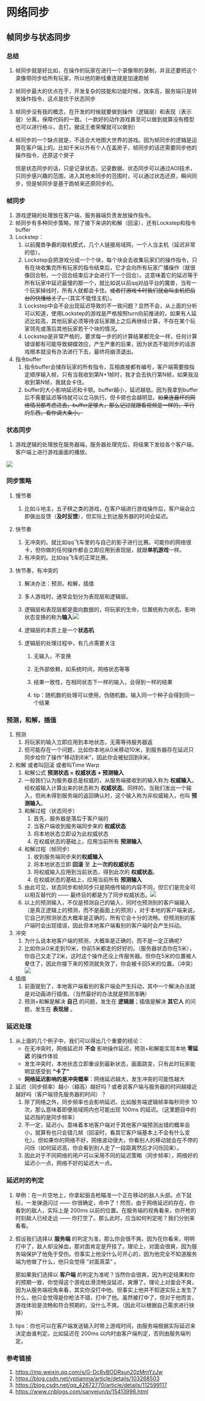 # 网络同步

## 帧同步与状态同步

### 总结

1. 帧同步就是好比如，在操作的玩家在进行一个录像带的录制，并且还要把这个录像带同步给所有玩家，所以他的断线重连就是加速跑帧

2. 帧同步最大的优点在于，开发复杂的技能和功能时候，效率高，服务端只是转发操作指令，这点是优于状态同步

3. 帧同步没有我的概念，在开发的时候就要做到操作（逻辑层）和表现（表示层）分离，保障代码的一致。（一款好的动作游戏甚至可以做到就算没有模型也可以进行格斗，击打。据说王者荣耀就可以做到）

4. 帧同步的一个缺点就是，不适合大地图大世界的游戏。因为帧同步的逻辑是运算在客户端上的。比如千米以外有个人在盖房子，帧同步的话还需要同步他的操作指令，还原这个房子

   但是状态同步的话，只是记录状态，记录数据。状态同步可以通过AOI技术，只同步感兴趣的范围，进入其他未同步的范围时，可以通过状态还原，瞬间同步，但是帧同步是基于跑帧来还原同步的。

### 帧同步

1. 游戏逻辑的处理放在客户端，服务器端负责发放操作指令。
2. 帧同步有多种同步策略，除了接下来讲的和解（回滚），还有Lockstep和指令buffer
3. Lockstep：
   1. 以前魔兽争霸的联机模式，几个人链接局域网，一个人当主机（延迟非常的低）。
   2. Lockstep会把游戏分成一个个块，每个块会去收集玩家们的操作指令，只有在块收集完所有玩家的指令结束后，它才会向所有玩家广播操作（就很像回合制，一个回合结束后才会进行下一个回合）。这意味着它的延迟等于所有玩家中延迟最慢的那一个，就比如说以前qq对战平台的魔兽，当有一个玩家掉线时，所有人就都会卡住。~~或者打游戏卡时我们就会叫主机把后台的快播给关了。~~（其实不能怪主机）。
   3. Lockstep中会不会出现延迟导致的不一致问题？显然不会，从上面的分析可以知道，使用Lockstep的游戏是严格按照turn向前推进的，如果有人延迟比较高，其他玩家必须等待该玩家跟上之后再继续计算，不存在某个玩家领先或落后其他玩家若干个块的情况。
   4. Lockstep是非常严格的，要求每一步的的计算结果都完全一样，任何计算错误都有可能导致蝴蝶效应，产生严重的后果，因为状态不能同步的话游戏根本就没有办法进行下去，最终将崩溃退出。
4. 指令buffer
   1. 指令buffer会储存玩家的所有指令，互相直接都有编号，客户端需要按指定顺序输入帧，只有当我收到第N+1帧时，我才会去执行第N帧，如果我没收到第N帧，我就会卡住。
   2. buffer的大小影响延迟和卡顿。buffer越小，延迟越低。因为我拿到buffer后不需要延迟等待就可以立马执行。但卡顿也会越明显。~~如果连最坏的网络情况都考虑进去，buffer足够大，那么记过就跟看视频是一样的，平行的东西，看你调大条小。~~

### 状态同步

1. 游戏逻辑的处理放在服务器端，服务器处理完后，将结果下发给各个客户端，客户端上进行游戏画面的播放。

![](https://gitee.com/MeguminMO/drawing-bed/raw/master//typora/202112211910165.png)

### 同步策略

1. 慢节奏

   1. 比如斗地主，五子棋之类的游戏，在客户端进行游戏操作后，客户端会立即做出反馈（**及时反馈**），但实际上到达服务器的时间会延迟。

2. 快节奏

   1. 无冲突的。就比如qq飞车里的与自己的影子进行比赛。可能你的网络很卡，但你做的任何操作都会立即应用到表现层，就跟**单机游戏**一样。
   2. 有冲突的。比如qq飞车的正常比赛。

3. 快节奏，有冲突的

   1. 解决办法：预测，和解，插值

   2. 多人游戏时，通常会划分为表现层和逻辑层。

   3. 逻辑层和表现层都是面向数据的，将玩家的生命，位置统称为状态。影响状态变换的称为**输入**![](https://gitee.com/MeguminMO/drawing-bed/raw/master//typora/202112211909069.png)

   4. 逻辑层的本质上是一个**状态机**

   5. 逻辑层的处理过程中，有几点需要关注

      1. 无输入，不变换

      2. 无外部依赖，如系统时间，网络状态等等

      3. 结果一致性，在相同状态下一样的输入，会得到一样的结果

      4. tip：随机数的处理可以使用，伪随机数。输入同一个种子会得到同一个结果

### 预测，和解，插值

1. 预测
   1. 将玩家的输入立即应用到本地状态，无需等待服务器返
   2. 但可能存在一个问题，比如你本地从0米移动10米，到服务器存在延迟只同步给你了操作“移动到8米”，因此你会被扯回到8米。
2. 和解 或者叫回滚 或者叫Time Warp
   1. 和解公式  **预测状态 = 权威状态 + 预测输入**
   2. 一般我们认为服务器总是权威的，从服务端接收到的输入称为 **权威输入**，经权威输入计算出来的状态称为 **权威状态**。同样的，当我们发出一个输入，但尚未得到服务端的返回确认时，这个输入称为非权威输入，也叫 **预测输入**。
   3. 和解过程（状态同步）
      1. 首先，服务器是落后于客户端的
      2. 当客户端收到服务端同步来的 **权威状态**
      3. 将本地状态立即设为此权威状态
      4. 在权威状态的基础上，应用当前所有 **预测输入**
   4. 和解过程（帧同步）
      1. 收到服务端同步来的**权威输入**
      2. 将本地状态立即 **回滚** 至 **上一次的权威状态**
      3. 将权威输入应用到当前状态，得到此次的 **权威状态**。
      4. 在权威状态的基础上，应用当前所有 **预测输入**
   5. 由此可见，状态同步和帧同步只是网络传输的内容不同，但它们是完全可以相互替代的 —— 最终目的都是为了同步权威状态。![](https://gitee.com/MeguminMO/drawing-bed/raw/master//typora/202112211908022.png)
   6. 以上的预测输入，不仅是预测自己的输入，同时也预测别的客户端输入（是真正逻辑上的预测，而不是画面上的预测），对于本地的客户端来说，它自己的预测状态大概率是正确的，所有它会十分的流畅。但预测别的客户端时会出现错误，因此但本地客户端看别的客户端时会产生抖动。
3. 冲突
   1. 为什么说本地客户端的预测，大概率是正确的，而不是一定正确呢?
   2. 比如你从0米走到10米，你前5米都走的好好的。（服务器状态你在5米），你自己又走了2米，这时这个操作还没上传服务器。但你在5米的位置被人晕住了，因此你接下来的预测就失效了，你会被卡回5米的位置。（冲突）![](https://gitee.com/MeguminMO/drawing-bed/raw/master//typora/202112211909061.png)
4. 插值
   1. 前面提到了，本地客户端看别的客户端会产生抖动，其中一个解决办法就是对动画进行插值。（当然最好的办法就是预测准确）
   2. 预测+和解是解决 **自己** 的问题，发生在 **逻辑层**；插值是解决 **其它人** 的问题，发生在 **表现层** 。

### 延迟处理

1. 从上面的几个例子中，我们可以得出几个重要的结论：
   - 在无冲突时，网络延迟并 **不会** 影响操作延迟，预测+和解能实现本地 **零延迟** 的操作体验
   - 发生冲突时，本地状态立即重设到最新状态，画面跳变，只有此时玩家能明显感受到 **“卡了”**
   - **网络延迟影响的是冲突概率**：网络延迟越大，发生冲突的可能性越大
2. 延迟（同步频率）越小（越高）越好吗？或者说客户端与服务器的时间越接近越好吗（客户端领先服务器的时间）？
   1. 除了网络之外，同步频率也会影响延迟。比如服务端逻辑帧率每秒同步 10 次，那么意味着即便局域网内也可能出现 100ms 的延迟。（这里题目中的延迟指的是同步频率）
   2. 不一定，延迟小。意味着本地客户端对于其他客户端预测出错的概率会小，就算有也只会错几帧（回滚时，看其它客户端基本上不会有什么变化）。但如果你的网络不好，网络波动很大，你看别人的移动就会在不停的闪烁（如何延迟高，你会看到别人走了一段距离然后才闪烁回来）。
   3. 因此对于不同网络的用户可以采用不同的延迟策略（同步频率），网络好的延迟小一点，网络不好的延迟大一点。



### 延迟时的判定

1. 举例：在一片空地上，你拿起狙击枪瞄准一个正在移动的敌人头部。点下鼠标，一发弹道闪过 —— 你很确定，命中了！然而，由于网络延迟的存在，你看到的敌人，实际上是 200ms 以前的位置。在服务端的视角看来，你开枪的时刻敌人已经走远 —— 你打空了。那么此时，应当如何判定呢？我们分别来看看。

2. 假设我们选择以 **服务端** 的判定为准，那么你会很不爽。因为在你看来，明明打中了，敌人却没掉血，那对面肯定是开挂了。理论上，对面会很爽，因为服务端保护了他免于受伤。但事实上他没什么可开心的，因为他完全不知道服务端为他做了什么，他只会觉得 “对面真菜” 。

   那如果我们选择以 **客户端** 的判定为准呢？当然你会很爽，因为判定结果和你的预期一致，你觉得这个游戏丝滑流畅没延迟，爽爆了。理论上对面会不爽，因为从服务端视角来看，其实你没打中他。但事实上他并不知道实际上发生了什么，他只会觉得是你枪法不错，打中了他。虽然被打中了，但对于他而言，游戏体验是流畅和符合预期的，没什么不爽。（因此可以根据自己需求进行抉择）

3. tips：你也可以在客户端发送输入时带上游戏时间，由服务端根据实际延迟来决定由谁判定。比如延迟在 200ms 以内时由客户端判定，否则由服务端判定。

### 参考链接

1. https://mp.weixin.qq.com/s/G-Dc8vBODRsun20zMmYzJw
2. https://blog.csdn.net/yptianma/article/details/103268503
3. https://blog.csdn.net/qq_42672770/article/details/112599117
4. https://www.cnblogs.com/sanyejun/p/15413996.html

